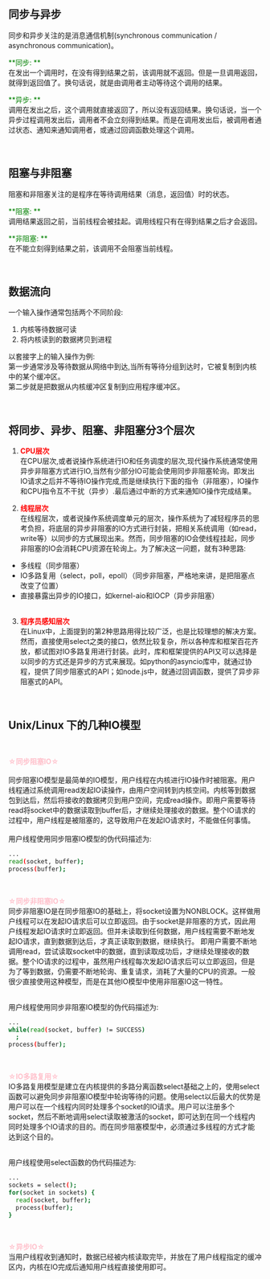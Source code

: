 ## 同步与异步

同步和异步关注的是消息通信机制(synchronous communication / asynchronous communication)。

<font color=green> **同步: **</font> </br>
在发出一个调用时，在没有得到结果之前，该调用就不返回。但是一旦调用返回，就得到返回值了。换句话说，就是由调用者主动等待这个调用的结果。

<font color=green> **异步: **</font> </br>
调用在发出之后，这个调用就直接返回了，所以没有返回结果。换句话说，当一个异步过程调用发出后，调用者不会立刻得到结果。而是在调用发出后，被调用者通过状态、通知来通知调用者，或通过回调函数处理这个调用。

</br>

## 阻塞与非阻塞
阻塞和非阻塞关注的是程序在等待调用结果（消息，返回值）时的状态。

<font color=green> **阻塞: **</font> </br>
调用结果返回之前，当前线程会被挂起。调用线程只有在得到结果之后才会返回。

<font color=green> **非阻塞: **</font> </br>
在不能立刻得到结果之前，该调用不会阻塞当前线程。    

</br>

## 数据流向
一个输入操作通常包括两个不同阶段: </br>

1. 内核等待数据可读
2. 将内核读到的数据拷贝到进程

以套接字上的输入操作为例:</br>
第一步通常涉及等待数据从网络中到达,当所有等待分组到达时，它被复制到内核中的某个缓冲区。</br>
第二步就是把数据从内核缓冲区复制到应用程序缓冲区。 

</br>

## 将同步、异步、阻塞、非阻塞分3个层次

1. <font color=red> **CPU层次** </font> </br>
在CPU层次,或者说操作系统进行IO和任务调度的层次,现代操作系统通常使用异步非阻塞方式进行IO,当然有少部分IO可能会使用同步非阻塞轮询。即发出IO请求之后并不等待IO操作完成,而是继续执行下面的指令（非阻塞），IO操作和CPU指令互不干扰（异步）.最后通过中断的方式来通知IO操作完成结果。 </br>

2. <font color=red> **线程层次** </font> </br>
在线程层次，或者说操作系统调度单元的层次，操作系统为了减轻程序员的思考负担，将底层的异步非阻塞的IO方式进行封装，把相关系统调用（如read，write等）以同步的方式展现出来。然而，同步阻塞的IO会使线程挂起，同步非阻塞的IO会消耗CPU资源在轮询上。为了解决这一问题，就有3种思路: </br>
 * 多线程（同步阻塞）
 * IO多路复用（select，poll，epoll）（同步非阻塞，严格地来讲，是把阻塞点改变了位置）
 * 直接暴露出异步的IO接口，如kernel-aio和IOCP（异步非阻塞）</br></br>

3. <font color=red> **程序员感知层次** </font> </br>
在Linux中，上面提到的第2种思路用得比较广泛，也是比较理想的解决方案。然而，直接使用select之类的接口，依然比较复杂，所以各种库和框架百花齐放，都试图对IO多路复用进行封装。此时，库和框架提供的API又可以选择是以同步的方式还是异步的方式来展现。如python的asyncio库中，就通过协程，提供了同步阻塞式的API；如node.js中，就通过回调函数，提供了异步非阻塞式的API。

</br>

## Unix/Linux 下的几种IO模型
</br>

<font color=pink> **☆同步阻塞IO☆** </font> </br></br>
同步阻塞IO模型是最简单的IO模型，用户线程在内核进行IO操作时被阻塞。用户线程通过系统调用read发起IO读操作，由用户空间转到内核空间。内核等到数据包到达后，然后将接收的数据拷贝到用户空间，完成read操作。即用户需要等待read将socket中的数据读取到buffer后，才继续处理接收的数据。整个IO请求的过程中，用户线程是被阻塞的，这导致用户在发起IO请求时，不能做任何事情。
</br></br>
用户线程使用同步阻塞IO模型的伪代码描述为:

```bash
...
read(socket, buffer);
process(buffer);

```
</br>

<font color=pink> **☆同步非阻塞IO☆** </font> </br>
同步非阻塞IO是在同步阻塞IO的基础上，将socket设置为NONBLOCK。这样做用户线程可以在发起IO请求后可以立即返回。由于socket是非阻塞的方式，因此用户线程发起IO请求时立即返回。但并未读取到任何数据，用户线程需要不断地发起IO请求，直到数据到达后，才真正读取到数据，继续执行。 即用户需要不断地调用read，尝试读取socket中的数据，直到读取成功后，才继续处理接收的数据。整个IO请求的过程中，虽然用户线程每次发起IO请求后可以立即返回，但是为了等到数据，仍需要不断地轮询、重复请求，消耗了大量的CPU的资源。一般很少直接使用这种模型，而是在其他IO模型中使用非阻塞IO这一特性。
</br></br>

用户线程使用同步非阻塞IO模型的伪代码描述为:

```bash
...
while(read(socket, buffer) != SUCCESS)
  ;
process(buffer);

```

</br>

<font color=pink> **☆IO多路复用☆** </font> </br>
IO多路复用模型是建立在内核提供的多路分离函数select基础之上的，使用select函数可以避免同步非阻塞IO模型中轮询等待的问题。使用select以后最大的优势是用户可以在一个线程内同时处理多个socket的IO请求。用户可以注册多个socket，然后不断地调用select读取被激活的socket，即可达到在同一个线程内同时处理多个IO请求的目的。而在同步阻塞模型中，必须通过多线程的方式才能达到这个目的。
</br></br>

用户线程使用select函数的伪代码描述为:

```bash
...
sockets = select();
for(socket in sockets) {
  read(socket, buffer);
  process(buffer);
}
```
</br>

<font color=pink> **☆异步IO☆** </font> </br>
当用户线程收到通知时，数据已经被内核读取完毕，并放在了用户线程指定的缓冲区内，内核在IO完成后通知用户线程直接使用即可。

